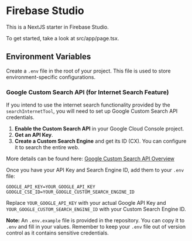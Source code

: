 # Firebase Studio

This is a NextJS starter in Firebase Studio.

To get started, take a look at src/app/page.tsx.

## Environment Variables

Create a `.env` file in the root of your project. This file is used to store environment-specific configurations.

### Google Custom Search API (for Internet Search Feature)

If you intend to use the internet search functionality provided by the `searchInternetTool`, you will need to set up Google Custom Search API credentials.

1.  **Enable the Custom Search API** in your Google Cloud Console project.
2.  **Get an API Key**.
3.  **Create a Custom Search Engine** and get its ID (CX). You can configure it to search the entire web.

More details can be found here: [Google Custom Search API Overview](https://developers.google.com/custom-search/v1/overview)

Once you have your API Key and Search Engine ID, add them to your `.env` file:

```env
GOOGLE_API_KEY=YOUR_GOOGLE_API_KEY
GOOGLE_CSE_ID=YOUR_GOOGLE_CUSTOM_SEARCH_ENGINE_ID
```

Replace `YOUR_GOOGLE_API_KEY` with your actual Google API Key and `YOUR_GOOGLE_CUSTOM_SEARCH_ENGINE_ID` with your Custom Search Engine ID.

**Note:** An `.env.example` file is provided in the repository. You can copy it to `.env` and fill in your values. Remember to keep your `.env` file out of version control as it contains sensitive credentials.
